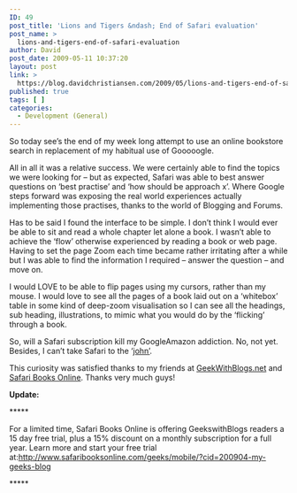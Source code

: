 ```yaml
---
ID: 49
post_title: 'Lions and Tigers &ndash; End of Safari evaluation'
post_name: >
  lions-and-tigers-end-of-safari-evaluation
author: David
post_date: 2009-05-11 10:37:20
layout: post
link: >
  https://blog.davidchristiansen.com/2009/05/lions-and-tigers-end-of-safari-evaluation/
published: true
tags: [ ]
categories:
  - Development (General)
---
```

<p>So today see’s the end of my week long attempt to use an online bookstore search in replacement of my habitual use of Gooooogle.</p>  <p>All in all it was a relative success. We were certainly able to find the topics we were looking for – but as expected, Safari was able to best answer questions on ‘best practise’ and ‘how should be approach x’. Where Google steps forward was exposing the real world experiences actually implementing those practises, thanks to the world of Blogging and Forums. </p>  <p>Has to be said I found the interface to be simple. I don’t think I would ever be able to sit and read a whole chapter let alone a book. I wasn’t able to achieve the ‘flow’ otherwise experienced by reading a book or web page. Having to set the page Zoom each time became rather irritating after a while but I was able to find the information I required – answer the question – and move on.</p>  <p>I would LOVE to be able to flip pages using my cursors, rather than my mouse. I would love to see all the pages of a book laid out on a ‘whitebox’ table in some kind of deep-zoom visualisation so I can see all the headings, sub heading, illustrations, to mimic what you would do by the ‘flicking’ through a book.</p>  <p>So, will a Safari subscription kill my GoogleAmazon addiction. No, not yet. Besides, I can’t take Safari to the ‘<a href="http://wiki.answers.com/Q/Why_is_the_term_john_used_for_toilet" target="_blank">john’</a>.</p>  <p>This curiosity was satisfied thanks to my friends at <a href="http://geekswithblogs.net" target="_blank">GeekWithBlogs.net</a> and <a href="http://www.google.co.uk/url?sa=U&amp;start=1&amp;q=http://my.safaribooksonline.com/&amp;ei=_O0HSq-EJJqRjAeX-LnnBg&amp;sig2=gWCbTP_p4zjeMRuA3aRJHA&amp;usg=AFQjCNE-e-AwwNyb_lxYkXjV5YP3Q6H-aQ" target="_blank">Safari Books Online</a>. Thanks very much guys!</p>  <p><strong>Update:</strong></p>  <p> *****</p>  <p>For a limited time, Safari Books Online is offering GeekswithBlogs readers a 15 day free trial, plus a 15% discount on a monthly subscription for a full year. Learn more and start your free trial at:<a href="http://www.safaribooksonline.com/geeks/mobile/?cid=200904-my-geeks-blog">http://www.safaribooksonline.com/geeks/mobile/?cid=200904-my-geeks-blog</a></p>  <p>*****</p>